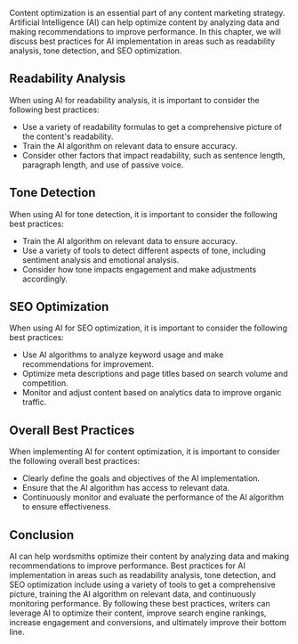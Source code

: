 

Content optimization is an essential part of any content marketing strategy. Artificial Intelligence (AI) can help optimize content by analyzing data and making recommendations to improve performance. In this chapter, we will discuss best practices for AI implementation in areas such as readability analysis, tone detection, and SEO optimization.

Readability Analysis
--------------------

When using AI for readability analysis, it is important to consider the following best practices:

* Use a variety of readability formulas to get a comprehensive picture of the content's readability.
* Train the AI algorithm on relevant data to ensure accuracy.
* Consider other factors that impact readability, such as sentence length, paragraph length, and use of passive voice.

Tone Detection
--------------

When using AI for tone detection, it is important to consider the following best practices:

* Train the AI algorithm on relevant data to ensure accuracy.
* Use a variety of tools to detect different aspects of tone, including sentiment analysis and emotional analysis.
* Consider how tone impacts engagement and make adjustments accordingly.

SEO Optimization
----------------

When using AI for SEO optimization, it is important to consider the following best practices:

* Use AI algorithms to analyze keyword usage and make recommendations for improvement.
* Optimize meta descriptions and page titles based on search volume and competition.
* Monitor and adjust content based on analytics data to improve organic traffic.

Overall Best Practices
----------------------

When implementing AI for content optimization, it is important to consider the following overall best practices:

* Clearly define the goals and objectives of the AI implementation.
* Ensure that the AI algorithm has access to relevant data.
* Continuously monitor and evaluate the performance of the AI algorithm to ensure effectiveness.

Conclusion
----------

AI can help wordsmiths optimize their content by analyzing data and making recommendations to improve performance. Best practices for AI implementation in areas such as readability analysis, tone detection, and SEO optimization include using a variety of tools to get a comprehensive picture, training the AI algorithm on relevant data, and continuously monitoring performance. By following these best practices, writers can leverage AI to optimize their content, improve search engine rankings, increase engagement and conversions, and ultimately improve their bottom line.
